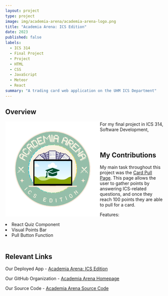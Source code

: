 ```yaml
---
layout: project
type: project
image: img/academia-arena/academia-arena-logo.png
title: "Academia Arena: ICS Edition"
date: 2023
published: false
labels:
  - ICS 314
  - Final Project
  - Project
  - HTML
  - CSS
  - JavaScript
  - Meteor
  - React
summary: "A trading card web application on the UHM ICS Department"
---
```


## Overview 

<div>
  <img align="left" width="300px" src="../img/academia-arena//academia-arena-logo.png" class="img-thumbnail" >
</div>


For my final project in ICS 314, Software Development, 


<br>

## My Contributions

My main task throughout this project was the [Card Pull Page](https://academia-arena.xyz/pull). This page allows the user to gather points by answering ICS-related questions, and once they reach 100 points they are able to pull for a card.

Features:
<li>React Quiz Component</li>
<li>Visual Points Bar</li>
<li>Pull Button Function</li>



<br>

## Relevant Links

Our Deployed App -  [Academia Arena: ICS Edition](academia-arena.xyz)

Our GitHub Organization - [Academia Arena Homepage](academia-arena.github.io)

Our Source Code - [Academia Arena Source Code](https://github.com/academia-arena/academia-arena)


